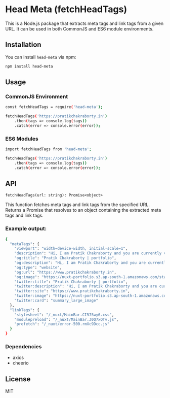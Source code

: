 # Head Meta (fetchHeadTags)

This is a Node.js package that extracts meta tags and link tags from a given URL. It can be used in both CommonJS and ES6 module environments.

## Installation

You can install ```head-meta```  via npm:

```bash
npm install head-meta
```
## Usage
### CommonJS Environment
```bash
const fetchHeadTags = require('head-meta');

fetchHeadTags('https://pratikchakraborty.in')
    .then(tags => console.log(tags))
    .catch(error => console.error(error));
```

### ES6 Modules

```bash
import fetchHeadTags from 'head-meta';

fetchHeadTags('https://pratikchakraborty.in')
    .then(tags => console.log(tags))
    .catch(error => console.error(error));
 ```

## API

``fetchHeadTags(url: string): Promise<object>``

This function fetches meta tags and link tags from the specified URL.
Returns a Promise that resolves to an object containing the extracted meta tags and link tags.

### Example output:

```bash
{
  "metaTags": {
    "viewport": "width=device-width, initial-scale=1",
    "description": "Hi, I am Pratik Chakraborty and you are currently viewing my portfolio website. Check now!",
    "og:title": "Pratik Chakraborty | portfolio",
    "og:description": "Hi, I am Pratik Chakraborty and you are currently viewing my portfolio website. Check now!",
    "og:type": "website",
    "og:url": "https://www.pratikchakraborty.in",
    "og:image": "https://nuxt-portfolio.s3.ap-south-1.amazonaws.com/static-assets/Screenshot+2024-01-07+041541.png",
    "twitter:title": "Pratik Chakraborty | portfolio",
    "twitter:description": "Hi, I am Pratik Chakraborty and you are currently viewing my portfolio website. Check now!",
    "twitter:site": "https://www.pratikchakraborty.in",
    "twitter:image": "https://nuxt-portfolio.s3.ap-south-1.amazonaws.com/static-assets/Screenshot+2024-01-07+041541.png",
    "twitter:card": "summary_large_image"
  },
  "linkTags": {
    "stylesheet": "/_nuxt/MainBar.CI57Swy6.css",
    "modulepreload": "/_nuxt/MainBar.J0Q7xQTv.js",
    "prefetch": "/_nuxt/error-500.rmXc9Dcc.js"
  }
}
```

### Dependencies

- axios
- cheerio

## License
MIT